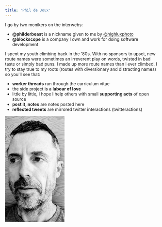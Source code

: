 ```yaml
---
title: 'Phil de Joux'
---
```


<div class="fluid-container">
<div class="row">

<div class="col-9 align-self-left" style="padding-left: 0">
I go by two monikers on the interwebs:

* **@philderbeast** is a nickname given to me by
[\@highluxphoto](https://twitter.com/highluxphoto)
* **@blockscope** is a company I own and work for doing software development

I spent my youth climbing back in the '80s.  With no sponsors to upset, new
route names were sometimes an irreverent play on words, twisted in bad taste or
simply bad puns. I made up more route names than I ever climbed.  I try to stay
true to my roots (routes with diversionary and distracting names) so you'll see
that:

* **worker threads** run through the curriculum vitae
* the side project is a **labour of love**
* little by little, I hope I help others with small **supporting acts** of open source
* **post it, notes** are notes posted here
* **reflected tweets** are mirrored twitter interactions (twitteractions)
</div>

<div class="col-3 align-self-center">
<div class="d-flex justify-content-center">
<img src="/images/selfie.jpg" class="shadow-lg img-thumbnail" style="width: 14em;" />
</div>
</div>

</div>
</div>

